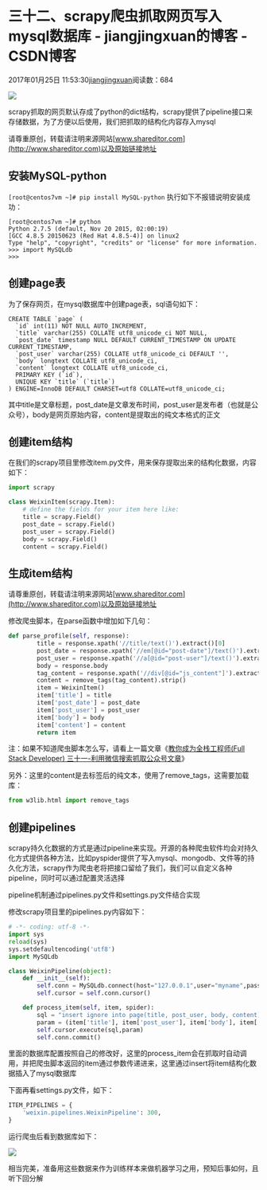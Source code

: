 # 三十二、scrapy爬虫抓取网页写入mysql数据库 - jiangjingxuan的博客 - CSDN博客





2017年01月25日 11:53:30[jiangjingxuan](https://me.csdn.net/jiangjingxuan)阅读数：684












![](http://www.shareditor.com/uploads/media/default/0001/01/thumb_59_default_big.jpeg)



scrapy抓取的网页默认存成了python的dict结构，scrapy提供了pipeline接口来存储数据，为了方便以后使用，我们把抓取的结构化内容存入mysql

请尊重原创，转载请注明来源网站[www.shareditor.com](http://www.shareditor.com)以及原始链接地址

## 安装MySQL-python
`[root@centos7vm ~]# pip install MySQL-python`
执行如下不报错说明安装成功：

```
[root@centos7vm ~]# python
Python 2.7.5 (default, Nov 20 2015, 02:00:19)
[GCC 4.8.5 20150623 (Red Hat 4.8.5-4)] on linux2
Type "help", "copyright", "credits" or "license" for more information.
>>> import MySQLdb
>>>
```

## 创建page表

为了保存网页，在mysql数据库中创建page表，sql语句如下：

```
CREATE TABLE `page` (
  `id` int(11) NOT NULL AUTO_INCREMENT,
  `title` varchar(255) COLLATE utf8_unicode_ci NOT NULL,
  `post_date` timestamp NULL DEFAULT CURRENT_TIMESTAMP ON UPDATE CURRENT_TIMESTAMP,
  `post_user` varchar(255) COLLATE utf8_unicode_ci DEFAULT '',
  `body` longtext COLLATE utf8_unicode_ci,
  `content` longtext COLLATE utf8_unicode_ci,
  PRIMARY KEY (`id`),
  UNIQUE KEY `title` (`title`)
) ENGINE=InnoDB DEFAULT CHARSET=utf8 COLLATE=utf8_unicode_ci;
```

其中title是文章标题，post_date是文章发布时间，post_user是发布者（也就是公众号），body是网页原始内容，content是提取出的纯文本格式的正文



## 创建item结构



在我们的scrapy项目里修改item.py文件，用来保存提取出来的结构化数据，内容如下：

```python
import scrapy

class WeixinItem(scrapy.Item):
    # define the fields for your item here like:
    title = scrapy.Field()
    post_date = scrapy.Field()
    post_user = scrapy.Field()
    body = scrapy.Field()
    content = scrapy.Field()
```



## 生成item结构

请尊重原创，转载请注明来源网站[www.shareditor.com](http://www.shareditor.com)以及原始链接地址

修改爬虫脚本，在parse函数中增加如下几句：

```python
def parse_profile(self, response):
        title = response.xpath('//title/text()').extract()[0]
        post_date = response.xpath('//em[@id="post-date"]/text()').extract()[0]
        post_user = response.xpath('//a[@id="post-user"]/text()').extract()[0]
        body = response.body
        tag_content = response.xpath('//div[@id="js_content"]').extract()[0]
        content = remove_tags(tag_content).strip()
        item = WeixinItem()
        item['title'] = title
        item['post_date'] = post_date
        item['post_user'] = post_user
        item['body'] = body
        item['content'] = content
        return item
```



注：如果不知道爬虫脚本怎么写，请看上一篇文章《[教你成为全栈工程师(Full Stack Developer) 三十一-利用微信搜索抓取公众号文章](http://www.shareditor.com/blogshow/44)》

另外：这里的content是去标签后的纯文本，使用了remove_tags，这需要加载库：

```python
from w3lib.html import remove_tags
```



## 创建pipelines



scrapy持久化数据的方式是通过pipeline来实现。开源的各种爬虫软件均会对持久化方式提供各种方法，比如pyspider提供了写入mysql、mongodb、文件等的持久化方法，scrapy作为爬虫老将把接口留给了我们，我们可以自定义各种pipeline，同时可以通过配置灵活选择

pipeline机制通过pipelines.py文件和settings.py文件结合实现

修改scrapy项目里的pipelines.py内容如下：

```python
# -*- coding: utf-8 -*-
import sys
reload(sys)
sys.setdefaultencoding('utf8')
import MySQLdb

class WeixinPipeline(object):
    def __init__(self):
        self.conn = MySQLdb.connect(host="127.0.0.1",user="myname",passwd="mypasswd",db="mydbname",charset="utf8")
        self.cursor = self.conn.cursor()

    def process_item(self, item, spider):
        sql = "insert ignore into page(title, post_user, body, content) values(%s, %s, %s, %s)"
        param = (item['title'], item['post_user'], item['body'], item['content'])
        self.cursor.execute(sql,param)
        self.conn.commit()
```



里面的数据库配置按照自己的修改好，这里的process_item会在抓取时自动调用，并把爬虫脚本返回的item通过参数传递进来，这里通过insert将item结构化数据插入了mysql数据库



下面再看settings.py文件，如下：

```python
ITEM_PIPELINES = {
    'weixin.pipelines.WeixinPipeline': 300,
}
```



运行爬虫后看到数据库如下：

![](http://www.shareditor.com/uploads/media/my-context/0001/01/4928a890e421bd28b05dfc7caad26df07060606c.png)



相当完美，准备用这些数据来作为训练样本来做机器学习之用，预知后事如何，且听下回分解




